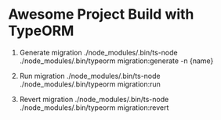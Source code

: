 # Awesome Project Build with TypeORM

1. Generate migration
./node_modules/.bin/ts-node ./node_modules/.bin/typeorm migration:generate -n {name}

2. Run migration
./node_modules/.bin/ts-node ./node_modules/.bin/typeorm migration:run

3. Revert migration
./node_modules/.bin/ts-node ./node_modules/.bin/typeorm migration:revert
